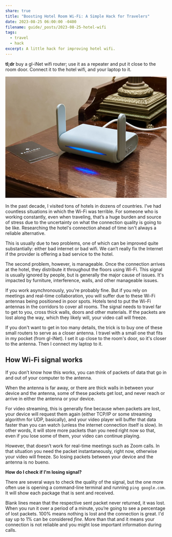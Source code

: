 ```yaml
---
share: true
title: "Boosting Hotel Room Wi-Fi: A Simple Hack for Travelers"
date: 2023-08-25 06:00:00 -0400
filename: guide/_posts/2023-08-25-hotel-wifi
tags:
  - travel
  - hack
excerpt: A little hack for improving hotel wifi.
---
```


**tl;dr** buy a gl-iNet wifi router; use it as a repeater and put it close to the room door. Connect it to the hotel wifi, and your laptop to it.

![IMG_3568 1](../../../images/obsidian/IMG_3568%201.jpeg)

In the past decade, I visited tons of hotels in dozens of countries. I’ve had countless situations in which the Wi-Fi was terrible. For someone who is working constantly, even when traveling, that’s a huge burden and source of stress due to the uncertainty on what the connection quality is going to be like. Researching the hotel's connection ahead of time isn't always a reliable alternative.

This is usually due to two problems, one of which can be improved quite substantially: either bad internet or bad wifi. We can’t really fix the Internet if the provider is offering a bad service to the hotel.

The second problem, however, is manageable. Once the connection arrives at the hotel, they distribute it throughout the floors using Wi-Fi. This signal is usually ignored by people, but is generally the major cause of issues. It's impacted by furniture, interference, walls, and other manageable issues.

If you work asynchronously, you're probably fine. But if you rely on meetings and real-time collaboration, you will suffer due to these Wi-Fi antennas being positioned in poor spots. Hotels tend to put the Wi-Fi antennas in the corridors to cover all rooms. The signal needs to travel far to get to you, cross thick walls, doors and other materials. If the packets are lost along the way, which they likely will, your video call will freeze.

If you don't want to get in too many details, the trick is to buy one of these small routers to serve as a closer antenna. I travel with a small one that fits in my pocket (from gl-iNet). I set it up close to the room's door, so it's closer to the antenna. Then I connect my laptop to it.


## How Wi-Fi signal works

If you don’t know how this works, you can think of packets of data that go in and out of your computer to the antenna.

When the antenna is far away, or there are thick walls in between your device and the antenna, some of these packets get lost, and never reach or arrive in either the antenna or your device. 

For video streaming, this is generally fine because when packets are lost, your device will request them again (either TCP/IP or some streaming algorithm for UDP, basically), and your video player will buffer that data faster than you can watch (unless the internet connection itself is slow). In other words, it will store more packets than you need right now so that, even if you lose some of them, your video can continue playing. 

However, that doesn’t work for real-time meetings such as Zoom calls. In that situation you need the packet instantaneously, right now, otherwise your video will freeze. So losing packets between your device and the antenna is no bueno.

**How do I check if I'm losing signal?**

There are several ways to check the quality of the signal, but the one more often use is opening a command-line terminal and running `ping google.com`. It will show each package that is sent and received. 

Blank lines mean that the respective sent packet never returned, it was lost. When you run it over a period of a minute, you’re going to see a percentage of lost packets. 100% means nothing is lost and the connection is great. I'd say up to 1% can be considered _fine_. More than that and it means your connection is not reliable and you might lose important information during calls. 


